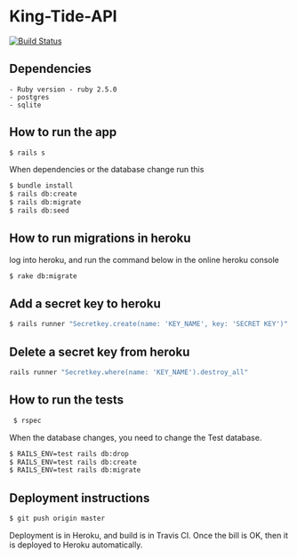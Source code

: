 # King-Tide-API  

[![Build Status](https://travis-ci.org/alexsaldana9/king-tide-api.svg?branch=master)](https://travis-ci.org/alexsaldana9/king-tide-api)



## Dependencies  

    - Ruby version - ruby 2.5.0
    - postgres 
    - sqlite

## How to run the app  

```bash
$ rails s
```

When dependencies or the database change run this 

```bash
$ bundle install
$ rails db:create
$ rails db:migrate
$ rails db:seed
```


## How to run migrations in heroku

log into heroku, and run the command below in the online heroku console

```bash
$ rake db:migrate
```

## Add a secret key to heroku

```bash
$ rails runner "Secretkey.create(name: 'KEY_NAME', key: 'SECRET KEY')"
```
    
## Delete a secret key from heroku

```bash
rails runner "Secretkey.where(name: 'KEY_NAME').destroy_all"
```

## How to run the tests

```bash
 $ rspec
```
When the database changes, you need to change the Test database.

```bash
$ RAILS_ENV=test rails db:drop
$ RAILS_ENV=test rails db:create
$ RAILS_ENV=test rails db:migrate
```

## Deployment instructions 

```bash
$ git push origin master
```
   
Deployment is in Heroku, and build is in Travis CI. Once the bill is OK, then it is deployed to Heroku automatically.
